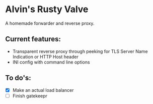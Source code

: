 # Alvin's Rusty Valve
A homemade forwarder and reverse proxy.

## Current features:
- Transparent reverse proxy through peeking for
TLS Server Name Indication or HTTP Host header
- INI config with command line options

## To do's:
- [x] Make an actual load balancer
- [ ] Finish gatekeepr